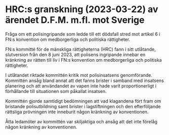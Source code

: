# HRC:s granskning (2023-03-22) av ärendet D.F.M. m.fl. mot Sverige

Fråga om ett polisingripande som ledde till ett dödsfall stred mot artikel 6 i FN:s konvention om medborgerliga och politiska rättigheter.


FN:s kommitté för de mänskliga rättigheterna (HRC) fann i sitt utlåtande, slutversion från den 8 juni 2023, att polisens ingripande innebar en kränkning av rätten till liv i FN:s konvention om medborgerliga och politiska rättigheter.

I utlåtandet riktade kommittén kritik mot polisinsatsens genomförande. Kommittén ansåg bland annat att det fanns brister i samband med insatsens planering och att användandet av vapen inte hade varit proportionerligt i förhållande till situationen som påkallat insatsen.

Kommittén gjorde samtidigt bedömningen att vad klagandena fört fram om bristande polisutbildning samt brister i lagstiftningen och den efterföljande rättsliga prövningen inte inneburit någon kränkning av konventionen.

Åtta ledamöter av kommittén var skiljaktiga och ansåg att det inte förelåg någon kränkning av konventionen.
